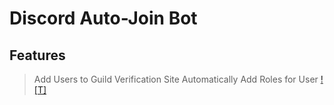 # Discord Auto-Join Bot

## Features
> Add Users to Guild
> Verification Site
> Automatically Add Roles for User
[![T]](https://github.com/user/repository/subscription)

